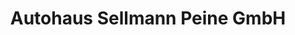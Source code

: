 ---
title: "Autohaus Sellmann Peine GmbH"
url: /peine/autohaus-sellmann-peine-gmbh/
shop: Autohaus
---